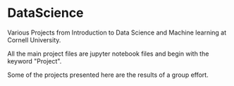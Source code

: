# DataScience
Various Projects from Introduction to Data Science and Machine learning at Cornell University.

All the main project files are jupyter notebook files and begin with the keyword "Project".

Some of the projects presented here are the results of a group effort. 
